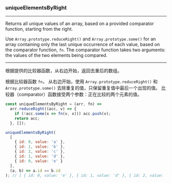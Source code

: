 ### uniqueElementsByRight

------------

Returns all unique values of an array, based on a provided comparator function, starting from the right.

Use `Array.prototype.reduceRight()` and `Array.prototype.some()` for an array containing only the last unique occurrence of each value, based on the comparator function, `fn`.
The comparator function takes two arguments: the values of the two elements being compared.

------------

根据提供的比较器函数，从右边开始，返回去重后的数组。

根据比较器函数 `fn`， 从右边开始，使用 `Array.prototype.reduceRight()` 和 `Array.prototype.some()` 去除重复的值，只保留重复值中最后一个出现的值。
比较器（comparator）函数接受两个参数：正在比较的两个元素的值。

```js
const uniqueElementsByRight = (arr, fn) =>
  arr.reduceRight((acc, v) => {
    if (!acc.some(x => fn(v, x))) acc.push(v);
    return acc;
  }, []);
```

```js
uniqueElementsByRight(
  [
    { id: 0, value: 'a' },
    { id: 1, value: 'b' },
    { id: 2, value: 'c' },
    { id: 1, value: 'd' },
    { id: 0, value: 'e' }
  ],
  (a, b) => a.id == b.id
); // [ { id: 0, value: 'e' }, { id: 1, value: 'd' }, { id: 2, value: 'c' } ]
```
